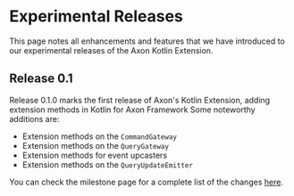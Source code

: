 # Experimental Releases

This page notes all enhancements and features that we have introduced to our experimental releases of the Axon Kotlin Extension.

## Release 0.1

Release 0.1.0 marks the first release of Axon's Kotlin Extension, adding extension methods in Kotlin for Axon Framework 
Some noteworthy additions are:

* Extension methods on the `CommandGateway`
* Extension methods on the `QueryGateway`
* Extension methods for event upcasters
* Extension methods on the `QueryUpdateEmitter`

You can check the milestone page for a complete list of the changes [here](https://github.com/AxonFramework/extension-kotlin/issues?q=is%3Aclosed+milestone%3A%22Release+0.1.0%22).